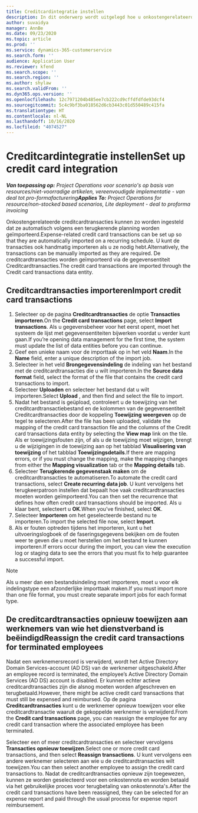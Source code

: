 ```yaml
---
title: Creditcardintegratie instellen
description: In dit onderwerp wordt uitgelegd hoe u onkostengerelateerde creditcardtransacties importeert en onderhoudt.
author: suvaidya
manager: AnnBe
ms.date: 09/23/2020
ms.topic: article
ms.prod: ''
ms.service: dynamics-365-customerservice
ms.search.form: ''
audience: Application User
ms.reviewer: kfend
ms.search.scope: ''
ms.search.region: ''
ms.author: shylaw
ms.search.validFrom: ''
ms.dyn365.ops.version: ''
ms.openlocfilehash: 12c7971204b485ee7cb222cd9cffdfdfde93dcf4
ms.sourcegitcommit: 5c4c9bf3ba018562d6cb3443c01d550489c415fa
ms.translationtype: HT
ms.contentlocale: nl-NL
ms.lasthandoff: 10/16/2020
ms.locfileid: "4074527"
---
```

# <a name="set-up-credit-card-integration"></a><span data-ttu-id="f725d-103">Creditcardintegratie instellen</span><span class="sxs-lookup"><span data-stu-id="f725d-103">Set up credit card integration</span></span>

<span data-ttu-id="f725d-104">_**Van toepassing op:** Project Operations voor scenario's op basis van resources/niet-voorradige artikelen, vereenvoudigde implementatie - van deal tot pro-formafacturering_</span><span class="sxs-lookup"><span data-stu-id="f725d-104">_**Applies To:** Project Operations for resource/non-stocked based scenarios, Lite deployment - deal to proforma invoicing_</span></span>

<span data-ttu-id="f725d-105">Onkostengerelateerde creditcardtransacties kunnen zo worden ingesteld dat ze automatisch volgens een terugkerende planning worden geïmporteerd.</span><span class="sxs-lookup"><span data-stu-id="f725d-105">Expense-related credit card transactions can be set up so that they are automatically imported on a recurring schedule.</span></span> <span data-ttu-id="f725d-106">U kunt de transacties ook handmatig importeren als u ze nodig hebt.</span><span class="sxs-lookup"><span data-stu-id="f725d-106">Alternatively, the transactions can be manually imported as they are required.</span></span> <span data-ttu-id="f725d-107">De creditcardtransacties worden geïmporteerd via de gegevensentiteit Creditcardtransacties.</span><span class="sxs-lookup"><span data-stu-id="f725d-107">The credit card transactions are imported through the Credit card transactions data entity.</span></span>

## <a name="import-credit-card-transactions"></a><span data-ttu-id="f725d-108">Creditcardtransacties importeren</span><span class="sxs-lookup"><span data-stu-id="f725d-108">Import credit card transactions</span></span>

1. <span data-ttu-id="f725d-109">Selecteer op de pagina **Creditcardtransacties** de optie **Transacties importeren**.</span><span class="sxs-lookup"><span data-stu-id="f725d-109">On the **Credit card transactions** page, select **Import transactions**.</span></span> <span data-ttu-id="f725d-110">Als u gegevensbeheer voor het eerst opent, moet het systeem de lijst met gegevensentiteiten bijwerken voordat u verder kunt gaan.</span><span class="sxs-lookup"><span data-stu-id="f725d-110">If you’re opening data management for the first time, the system must update the list of data entities before you can continue.</span></span>
2. <span data-ttu-id="f725d-111">Geef een unieke naam voor de importtaak op in het veld **Naam**.</span><span class="sxs-lookup"><span data-stu-id="f725d-111">In the **Name** field, enter a unique description of the import job.</span></span>
3. <span data-ttu-id="f725d-112">Selecteer in het veld **Brongegevensindeling** de indeling van het bestand met de creditcardtransacties die u wilt importeren.</span><span class="sxs-lookup"><span data-stu-id="f725d-112">In the **Source data format** field, select the format of the file that contains the credit card transactions to import.</span></span>
4. <span data-ttu-id="f725d-113">Selecteer **Uploaden** en selecteer het bestand dat u wilt importeren.</span><span class="sxs-lookup"><span data-stu-id="f725d-113">Select **Upload** , and then find and select the file to import.</span></span>
5. <span data-ttu-id="f725d-114">Nadat het bestand is geüpload, controleert u de toewijzing van het creditcardtransactiebestand en de kolommen van de gegevensentiteit Creditcardtransacties door de koppeling **Toewijzing weergeven** op de tegel te selecteren.</span><span class="sxs-lookup"><span data-stu-id="f725d-114">After the file has been uploaded, validate the mapping of the credit card transaction file and the columns of the Credit card transactions data entity by selecting the **View map** link on the tile.</span></span> <span data-ttu-id="f725d-115">Als er toewijzingsfouten zijn, of als u de toewijzing moet wijzigen, brengt u de wijzigingen in de toewijzing aan op het tabblad **Visualisering van toewijzing** of het tabblad **Toewijzingsdetails**.</span><span class="sxs-lookup"><span data-stu-id="f725d-115">If there are mapping errors, or if you must change the mapping, make the mapping changes from either the **Mapping visualization** tab or the **Mapping details** tab.</span></span>
6. <span data-ttu-id="f725d-116">Selecteer **Terugkerende gegevenstaak maken** om de creditcardtransacties te automatiseren.</span><span class="sxs-lookup"><span data-stu-id="f725d-116">To automate the credit card transactions, select **Create recurring data job**.</span></span> <span data-ttu-id="f725d-117">U kunt vervolgens het terugkeerpatroon instellen dat bepaalt hoe vaak creditcardtransacties moeten worden geïmporteerd.</span><span class="sxs-lookup"><span data-stu-id="f725d-117">You can then set the recurrence that defines how often credit card transactions should be imported.</span></span> <span data-ttu-id="f725d-118">Als u klaar bent, selecteert u **OK**.</span><span class="sxs-lookup"><span data-stu-id="f725d-118">When you’ve finished, select **OK**.</span></span>
7. <span data-ttu-id="f725d-119">Selecteer **Importeren** om het geselecteerde bestand nu te importeren.</span><span class="sxs-lookup"><span data-stu-id="f725d-119">To import the selected file now, select **Import**.</span></span>
8. <span data-ttu-id="f725d-120">Als er fouten optreden tijdens het importeren, kunt u het uitvoeringslogboek of de faseringsgegevens bekijken om de fouten weer te geven die u moet herstellen om het bestand te kunnen importeren.</span><span class="sxs-lookup"><span data-stu-id="f725d-120">If errors occur during the import, you can view the execution log or staging data to see the errors that you must fix to help guarantee a successful import.</span></span>

> [!NOTE]
> <span data-ttu-id="f725d-121">Als u meer dan een bestandsindeling moet importeren, moet u voor elk indelingstype een afzonderlijke importtaak maken.</span><span class="sxs-lookup"><span data-stu-id="f725d-121">If you must import more than one file format, you must create separate import jobs for each format type.</span></span>

## <a name="reassign-the-credit-card-transactions-for-terminated-employees"></a><span data-ttu-id="f725d-122">De creditcardtransacties opnieuw toewijzen aan werknemers van wie het dienstverband is beëindigd</span><span class="sxs-lookup"><span data-stu-id="f725d-122">Reassign the credit card transactions for terminated employees</span></span>

<span data-ttu-id="f725d-123">Nadat een werknemersrecord is verwijderd, wordt het Active Directory Domain Services-account (AD DS) van de werknemer uitgeschakeld.</span><span class="sxs-lookup"><span data-stu-id="f725d-123">After an employee record is terminated, the employee’s Active Directory Domain Services (AD DS) account is disabled.</span></span> <span data-ttu-id="f725d-124">Er kunnen echter actieve creditcardtransacties zijn die alsnog moeten worden afgeschreven en terugbetaald.</span><span class="sxs-lookup"><span data-stu-id="f725d-124">However, there might be active credit card transactions that must still be expensed and reimbursed.</span></span> <span data-ttu-id="f725d-125">Op de pagina **Creditcardtransacties** kunt u de werknemer opnieuw toewijzen voor elke creditcardtransactie waaruit de gekoppelde werknemer is verwijderd.</span><span class="sxs-lookup"><span data-stu-id="f725d-125">From the **Credit card transactions** page, you can reassign the employee for any credit card transaction where the associated employee has been terminated.</span></span>

<span data-ttu-id="f725d-126">Selecteer een of meer creditcardtransacties en selecteer vervolgens **Transacties opnieuw toewijzen**.</span><span class="sxs-lookup"><span data-stu-id="f725d-126">Select one or more credit card transactions, and then select **Reassign transactions**.</span></span> <span data-ttu-id="f725d-127">U kunt vervolgens een andere werknemer selecteren aan wie u de creditcardtransacties wilt toewijzen.</span><span class="sxs-lookup"><span data-stu-id="f725d-127">You can then select another employee to assign the credit card transactions to.</span></span> <span data-ttu-id="f725d-128">Nadat de creditcardtransacties opnieuw zijn toegewezen, kunnen ze worden geselecteerd voor een onkostennota en worden betaald via het gebruikelijke proces voor terugbetaling van onkostennota's.</span><span class="sxs-lookup"><span data-stu-id="f725d-128">After the credit card transactions have been reassigned, they can be selected for an expense report and paid through the usual process for expense report reimbursement.</span></span>
